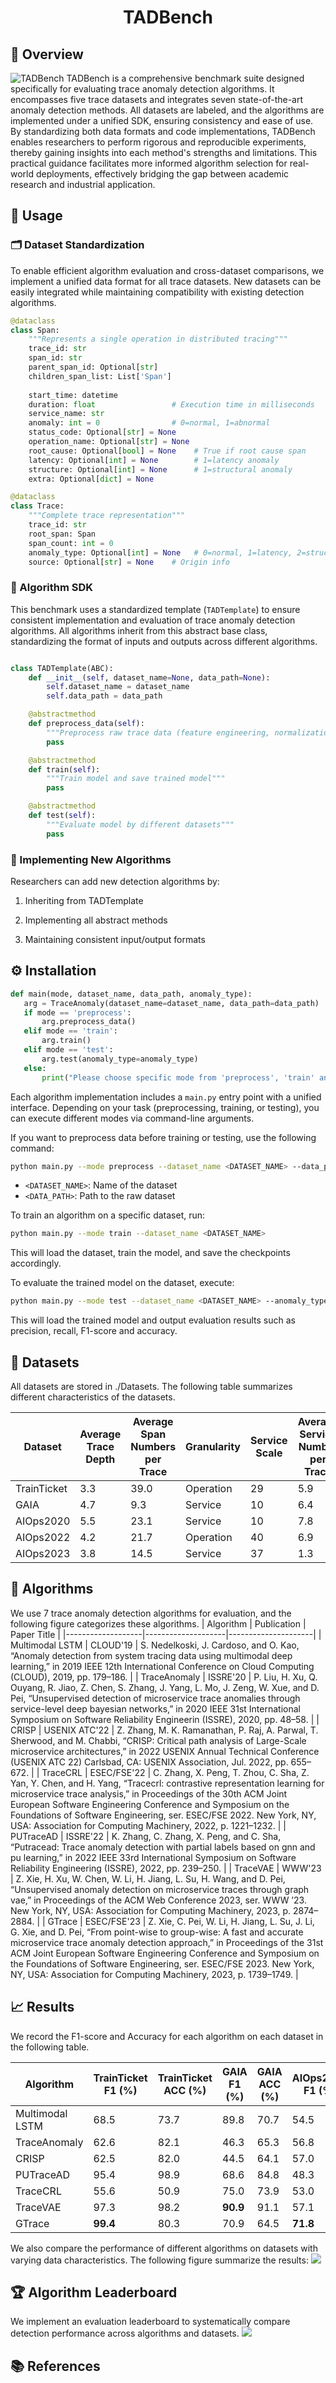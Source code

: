 # <center>TADBench</center>

## 🧭 Overview
![TADBench](picture/framework.jpg)
TADBench is a comprehensive  benchmark suite designed specifically for evaluating trace anomaly detection algorithms. It encompasses five trace datasets and integrates seven state-of-the-art anomaly detection methods. All datasets are labeled, and the algorithms are implemented under a unified SDK, ensuring consistency and ease of use. By standardizing both data formats and code implementations, TADBench enables researchers to perform rigorous and reproducible experiments, thereby gaining insights into each method's strengths and limitations. This practical guidance facilitates more informed algorithm selection for real-world deployments, effectively bridging the gap between academic research and industrial application.

## 🚀 Usage

### 🗂️ Dataset Standardization

To enable efficient algorithm evaluation and cross-dataset comparisons, we implement a unified data format for all trace datasets. New datasets can be easily integrated while maintaining compatibility with existing detection algorithms.

```python
@dataclass
class Span:
    """Represents a single operation in distributed tracing"""
    trace_id: str                   
    span_id: str                    
    parent_span_id: Optional[str]   
    children_span_list: List['Span'] 
    
    start_time: datetime            
    duration: float                 # Execution time in milliseconds
    service_name: str               
    anomaly: int = 0                # 0=normal, 1=abnormal
    status_code: Optional[str] = None 
    operation_name: Optional[str] = None 
    root_cause: Optional[bool] = None    # True if root cause span
    latency: Optional[int] = None        # 1=latency anomaly
    structure: Optional[int] = None      # 1=structural anomaly
    extra: Optional[dict] = None         

@dataclass 
class Trace:
    """Complete trace representation"""
    trace_id: str                   
    root_span: Span                 
    span_count: int = 0
    anomaly_type: Optional[int] = None   # 0=normal, 1=latency, 2=structure, 3=both
    source: Optional[str] = None    # Origin info
```

### 🧰 Algorithm SDK

This benchmark uses a standardized template (`TADTemplate`) to ensure consistent implementation and evaluation of trace anomaly detection algorithms. All algorithms inherit from this abstract base class, standardizing the format of inputs and outputs across different algorithms.

```python

class TADTemplate(ABC):
    def __init__(self, dataset_name=None, data_path=None):
        self.dataset_name = dataset_name
        self.data_path = data_path

    @abstractmethod
    def preprocess_data(self):
        """Preprocess raw trace data (feature engineering, normalization, etc.)"""
        pass

    @abstractmethod
    def train(self):
        """Train model and save trained model"""
        pass

    @abstractmethod
    def test(self):
        """Evaluate model by different datasets"""
        pass
 ```
 ### 🧪 Implementing New Algorithms   
Researchers can add new detection algorithms by:
1. Inheriting from TADTemplate
   
2. Implementing all abstract methods

3. Maintaining consistent input/output formats


## ⚙️ Installation


 ```python
def main(mode, dataset_name, data_path, anomaly_type):
    arg = TraceAnomaly(dataset_name=dataset_name, data_path=data_path)
    if mode == 'preprocess':
        arg.preprocess_data()
    elif mode == 'train':
        arg.train()
    elif mode == 'test':
        arg.test(anomaly_type=anomaly_type)
    else:
        print("Please choose specific mode from 'preprocess', 'train' and 'test'")
 ```

 Each algorithm implementation includes a `main.py` entry point with a unified interface. Depending on your task (preprocessing, training, or testing), you can execute different modes via command-line arguments.

If you want to preprocess data before training or testing, use the following command:

```bash
python main.py --mode preprocess --dataset_name <DATASET_NAME> --data_path <DATA_PATH>
```

- `<DATASET_NAME>`: Name of the dataset 
- `<DATA_PATH>`: Path to the raw dataset


To train an algorithm on a specific dataset, run:

```bash
python main.py --mode train --dataset_name <DATASET_NAME>
```

This will load the dataset, train the model, and save the checkpoints accordingly.

To evaluate the trained model on the dataset, execute:

```bash
python main.py --mode test --dataset_name <DATASET_NAME> --anomaly_type <ANOMALY_TYPE>
```

This will load the trained model and output evaluation results such as precision, recall, F1-score and accuracy.
## 💾 Datasets
All datasets are stored in ./Datasets. The following table summarizes different characteristics of the datasets.

| Dataset | Average Trace Depth | Average Span Numbers per Trace | Granularity | Service Scale | Average Service Number per Trace | Operation Scale | Average Operation Number per Trace |
|------------|---------------------|--------------------------------|-------------|--------------|----------------------------------|----------------|----------------------------------|
| TrainTicket | 3.3                 | 39.0                           | Operation   | 29           | 5.9                              | 64             | 7.6                              |
| GAIA       | 4.7                 | 9.3                            | Service   | 10           | 6.4                              | -              | -1                              |
| AIOps2020  | 5.5                 | 23.1                           | Service     | 10           | 7.8                              | -              | -                                |
| AIOps2022  | 4.2                 | 21.7                           | Operation   | 40           | 6.9                              | 29             | 11.6                             |
| AIOps2023  | 3.8                 | 14.5                           | Service     | 37           | 1.3                              | -              | -                                |

## 🧠 Algorithms
We use 7 trace anomaly detection algorithms for evaluation, and the following figure categorizes these algorithms.
| Algorithm | Publication | Paper Title | 
|-------------------|--------------------|---------------------|
| Multimodal LSTM | CLOUD'19 | S. Nedelkoski, J. Cardoso, and O. Kao, “Anomaly detection from system tracing data using multimodal deep learning,” in 2019 IEEE 12th International Conference on Cloud Computing (CLOUD), 2019, pp. 179–186. |
| TraceAnomaly | ISSRE'20 | P. Liu, H. Xu, Q. Ouyang, R. Jiao, Z. Chen, S. Zhang, J. Yang, L. Mo, J. Zeng, W. Xue, and D. Pei, “Unsupervised detection of microservice trace anomalies through service-level deep bayesian networks,” in 2020 IEEE 31st International Symposium on Software Reliability Engineerin (ISSRE), 2020, pp. 48–58. |
| CRISP | USENIX ATC'22 | Z. Zhang, M. K. Ramanathan, P. Raj, A. Parwal, T. Sherwood, and M. Chabbi, “CRISP: Critical path analysis of Large-Scale microservice architectures,” in 2022 USENIX Annual Technical Conference (USENIX ATC 22) Carlsbad, CA: USENIX Association, Jul. 2022, pp. 655–672. | 
| TraceCRL | ESEC/FSE'22 | C. Zhang, X. Peng, T. Zhou, C. Sha, Z. Yan, Y. Chen, and H. Yang, “Tracecrl: contrastive representation learning for microservice trace analysis,” in Proceedings of the 30th ACM Joint European Software Engineering Conference and Symposium on the Foundations of Software Engineering, ser. ESEC/FSE 2022. New York, NY, USA: Association for Computing Machinery, 2022, p. 1221–1232. |
| PUTraceAD | ISSRE'22 | K. Zhang, C. Zhang, X. Peng, and C. Sha, “Putracead: Trace anomaly detection with partial labels based on gnn and pu learning,” in 2022 IEEE 33rd International Symposium on Software Reliability Engineering (ISSRE), 2022, pp. 239–250. |
| TraceVAE | WWW'23 | Z. Xie, H. Xu, W. Chen, W. Li, H. Jiang, L. Su, H. Wang, and D. Pei, “Unsupervised anomaly detection on microservice traces through graph vae,” in Proceedings of the ACM Web Conference 2023, ser. WWW ’23. New York, NY, USA: Association for Computing Machinery, 2023, p. 2874–2884. |
| GTrace | ESEC/FSE'23 | Z. Xie, C. Pei, W. Li, H. Jiang, L. Su, J. Li, G. Xie, and D. Pei, “From point-wise to group-wise: A fast and accurate microservice trace anomaly detection approach,” in Proceedings of the 31st ACM Joint European Software Engineering Conference and Symposium on the Foundations of Software Engineering, ser. ESEC/FSE 2023. New York, NY, USA: Association for Computing Machinery, 2023, p. 1739–1749. |

## 📈 Results
We record the F1-score and Accuracy for each algorithm on each dataset in the following table.

| Algorithm         | TrainTicket F1 (%) | TrainTicket ACC (%) | GAIA F1 (%) | GAIA ACC (%) | AIOps2020 F1 (%) | AIOps2020 ACC (%) | AIOps2022 F1 (%) | AIOps2022 ACC (%) | AIOps2023 F1 (%) | AIOps2023 ACC (%) |
|-------------------|--------------------|---------------------|-------------|--------------|------------------|-------------------|------------------|-------------------|------------------|-------------------|
| Multimodal LSTM   | 68.5               | 73.7                | 89.8        | 70.7         | 54.5             | 41.6              | 59.2             | 51.4              | 64.4             | 80.5              |
| TraceAnomaly      | 62.6               | 82.1                | 46.3        | 65.3         | 56.8             | 77.9              | 58.5             | 78.7              | 55.4             | 82.9              |
| CRISP             | 62.5               | 82.0                | 44.5        | 64.1         | 57.0             | 78.0              | 58.1             | 78.5              | 66.4             | 87.2             |
| PUTraceAD         | 95.4               | 98.9                | 68.6        | 84.8         | 48.3             | 78.6              | 68.1             | 88.1              | **74.7**         | 95.5              |
| TraceCRL          | 55.6               | 50.9                | 75.0        | 73.9         | 53.0             | 40.8              | 53.2             | 36.2              | 44.2             | 57.4              |
| TraceVAE          | 97.3               | 98.2                | **90.9**    | 91.1         | 57.1             | 72.7              | **78.9**         | 86.7              | 74.0             | 90.0              |
| GTrace            | **99.4**           | 80.3                | 70.9        | 64.5         | **71.8**         | 81.9              | 76.5             | 93.8              | 70.3             | 87.6              |

We also compare the performance of different algorithms on datasets with varying data characteristics. The following figure summarize the results:
![](picture/results.png)
## 🏆 Algorithm Leaderboard
We implement an evaluation leaderboard to systematically compare detection performance across algorithms and datasets.
![](picture/leaderboard.png)
## 📚 References

